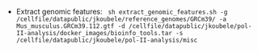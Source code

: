 - Extract genomic features: ``` sh extract_genomic_features.sh -g /cellfile/datapublic/jkoubele/reference_genomes/GRCm39/ -a Mus_musculus.GRCm39.112.gtf -d /cellfile/datapublic/jkoubele/pol-II-analysis/docker_images/bioinfo_tools.tar -s /cellfile/datapublic/jkoubele/pol-II-analysis/misc```
